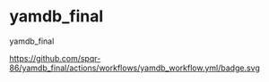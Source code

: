 # yamdb_final
yamdb_final


https://github.com/spqr-86/yamdb_final/actions/workflows/yamdb_workflow.yml/badge.svg
